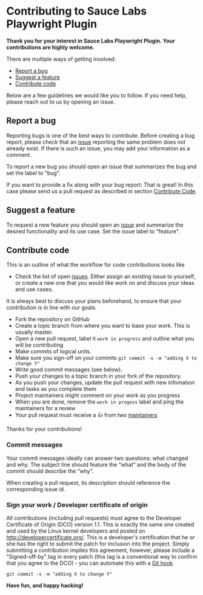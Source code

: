 # Contributing to Sauce Labs Playwright Plugin

**Thank you for your interest in Sauce Labs Playwright Plugin. Your contributions are highly welcome.**

There are multiple ways of getting involved:

- [Report a bug](#report-a-bug)
- [Suggest a feature](#suggest-a-feature)
- [Contribute code](#contribute-code)

Below are a few guidelines we would like you to follow.
If you need help, please reach out to us by opening an issue.

## Report a bug
Reporting bugs is one of the best ways to contribute. Before creating a bug report, please check that an [issue](/issues) reporting the same problem does not already exist. If there is such an issue, you may add your information as a comment.

To report a new bug you should open an issue that summarizes the bug and set the label to "bug".

If you want to provide a fix along with your bug report: That is great! In this case please send us a pull request as described in section [Contribute Code](#contribute-code).

## Suggest a feature
To request a new feature you should open an [issue](../../issues/new) and summarize the desired functionality and its use case. Set the issue label to "feature".

## Contribute code
This is an outline of what the workflow for code contributions looks like

- Check the list of open [issues](../../issues). Either assign an existing issue to yourself, or
create a new one that you would like work on and discuss your ideas and use cases.

It is always best to discuss your plans beforehand, to ensure that your contribution is in line with our goals.

- Fork the repository on GitHub
- Create a topic branch from where you want to base your work. This is usually master.
- Open a new pull request, label it `work in progress` and outline what you will be contributing
- Make commits of logical units.
- Make sure you sign-off on your commits `git commit -s -m "adding X to change Y"`
- Write good commit messages (see below).
- Push your changes to a topic branch in your fork of the repository.
- As you push your changes, update the pull request with new infomation and tasks as you complete them
- Project maintainers might comment on your work as you progress
- When you are done, remove the `work in progess` label and ping the maintainers for a review
- Your pull request must receive a :thumbsup: from two [maintainers](MAINTAINERS)

Thanks for your contributions!

### Commit messages
Your commit messages ideally can answer two questions: what changed and why. The subject line should feature the “what” and the body of the commit should describe the “why”.

When creating a pull request, its description should reference the corresponding issue id.

### Sign your work / Developer certificate of origin
All contributions (including pull requests) must agree to the Developer Certificate of Origin (DCO) version 1.1. This is exactly the same one created and used by the Linux kernel developers and posted on http://developercertificate.org/. This is a developer's certification that he or she has the right to submit the patch for inclusion into the project. Simply submitting a contribution implies this agreement, however, please include a "Signed-off-by" tag in every patch (this tag is a conventional way to confirm that you agree to the DCO) - you can automate this with a [Git hook](https://stackoverflow.com/questions/15015894/git-add-signed-off-by-line-using-format-signoff-not-working)

```
git commit -s -m "adding X to change Y"
```

**Have fun, and happy hacking!**
